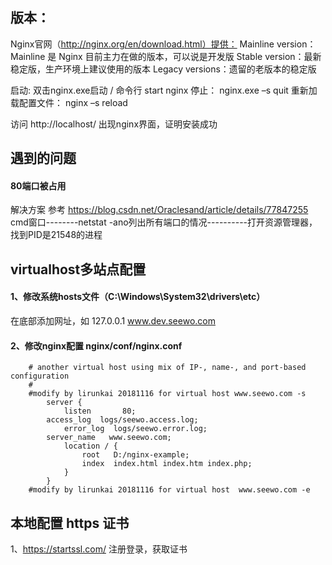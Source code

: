 ## 版本： 
Nginx官网（http://nginx.org/en/download.html）提供：
Mainline version：Mainline 是 Nginx 目前主力在做的版本，可以说是开发版
Stable version：最新稳定版，生产环境上建议使用的版本
Legacy versions：遗留的老版本的稳定版

启动: 双击nginx.exe启动 / 命令行 start nginx 
停止： nginx.exe –s quit
重新加载配置文件： nginx –s reload

访问 http://localhost/  出现nginx界面，证明安装成功


## 遇到的问题
#### 80端口被占用
解决方案 
参考 https://blog.csdn.net/Oraclesand/article/details/77847255
cmd窗口--------netstat -ano列出所有端口的情况----------打开资源管理器，找到PID是21548的进程

## virtualhost多站点配置
#### 1、修改系统hosts文件（C:\Windows\System32\drivers\etc）
在底部添加网址，如
127.0.0.1  www.dev.seewo.com
#### 2、修改nginx配置 nginx/conf/nginx.conf
```
    # another virtual host using mix of IP-, name-, and port-based configuration                        
    #                        
    #modify by lirunkai 20181116 for virtual host www.seewo.com -s                         
        server {                        
            listen       80;                        
        access_log  logs/seewo.access.log;                    
            error_log  logs/seewo.error.log;                        
        server_name   www.seewo.com;                    
            location / {                        
                root   D:/nginx-example;                        
                index  index.html index.htm index.php;                        
            }                                       
        }                        
    #modify by lirunkai 20181116 for virtual host  www.seewo.com -e       
```









## 本地配置 https 证书
1、https://startssl.com/ 注册登录，获取证书


